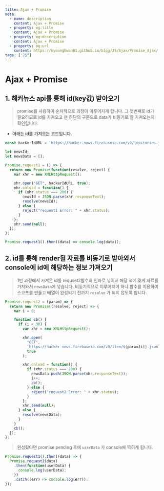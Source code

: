 ```yaml
---
title: Ajax + Promise
meta:
  - name: description
    content: Ajax + Promise
  - property: og:title
    content: Ajax + Promise
  - property: og:description
    content: Ajax + Promise
  - property: og:url
    content: https://kyounghwan01.github.io/blog/JS/Ajax/Promise_Ajax/
tags: ["JS"]
---
```


# Ajax + Promise

## 1. 해커뉴스 api를 통해 id(key값) 받아오기

> promise를 사용하여 순차적으로 과정이 이루어지게 합니다.
> 그 첫번째로 id가 필요하므로 id를 가져오고 맨 하단의 구문으로 data가 비동기로 잘 가져오는지 확인합니다.

- 아래는 id를 가져오는 코드입니다.

```js
const hackerIdURL = `https://hacker-news.firebaseio.com/v0/topstories.json?print=pretty`;

let newsId;
let newsData = [];

Promise.request1 = () => {
  return new Promise(function(resolve, reject) {
    var xhr = new XMLHttpRequest();

    xhr.open("GET", hackerIdURL, true);
    xhr.onload = function() {
      if (xhr.status === 200) {
        newsId = JSON.parse(xhr.responseText);
        resolve(newsId);
      } else {
        reject("request1 Error: " + xhr.status);
      }
    };
    xhr.send(null);
  });
};

Promise.request1().then((data) => console.log(data));
```

## 2. id를 통해 render될 자료를 비동기로 받아와서 console에 id에 해당하는 정보 가져오기

> 1번 과정에서 가져온 id를 requset2함수의 인자로 넣어서 해당 id에 맞게 자료를 가져와서 `newsData`에 넣습니다. 비동기적으로 이루어져야 하니 함수를 이용하여 스코프를 만들고 배열이 완성되기 전까지 `resolve` 가 되지 않도록 합니다.

```js
Promise.request2 = (param) => {
  return new Promise((resolve, reject) => {
    var i = 0;

    function cb() {
      if (i < 30) {
        var xhr = new XMLHttpRequest();

        xhr.open(
          "GET",
          `https://hacker-news.firebaseio.com/v0/item/${param[i]}.json?print=pretty`,
          true
        );

        xhr.onload = function() {
          if (xhr.status === 200) {
            newsData.push(JSON.parse(xhr.responseText));
            i++;
            cb();
          } else {
            reject("request2 Error: " + xhr.status);
          }
        };
        xhr.send(null);
      } else {
        resolve(newsData);
      }
    }
    cb();
  });
};
```

> 완성됬다면 promise pending 후에 `userData` 가 console에 찍히게 됩니다.

```js
Promise.request1().then((data) => {
  Promise.request2(data)
    .then(function(userData) {
      console.log(userData);
    })
    .catch((err) => console.log(err));
});
```
